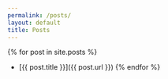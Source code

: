 ```yaml
---
permalink: /posts/
layout: default
title: Posts
---
```



{% for post in site.posts %}
- [{{ post.title }}]({{ post.url }})
{% endfor %}

    <!-- <p class="rss-subscribe">subscribe <a href="/feed.xml">via RSS</a></p></div> -->